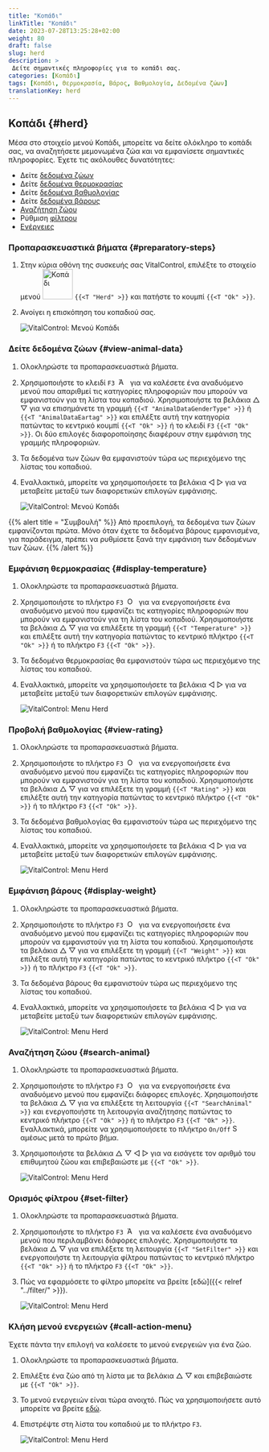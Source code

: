 ```yaml
---
title: "Κοπάδι"
linkTitle: "Κοπάδι"
date: 2023-07-28T13:25:28+02:00
weight: 80
draft: false
slug: herd
description: >
 Δείτε σημαντικές πληροφορίες για το κοπάδι σας.
categories: [Κοπάδι]
tags: [Κοπάδι, Θερμοκρασία, Βάρος, Βαθμολογία, Δεδομένα ζώων]
translationKey: herd
---
```

## Κοπάδι {#herd}

Μέσα στο στοιχείο μενού Κοπάδι, μπορείτε να δείτε ολόκληρο το κοπάδι σας, να αναζητήσετε μεμονωμένα ζώα και να εμφανίσετε σημαντικές πληροφορίες. Έχετε τις ακόλουθες δυνατότητες:

- Δείτε [δεδομένα ζώων](#view-animal-data)
- Δείτε [δεδομένα θερμοκρασίας](#display-temperature)
- Δείτε [δεδομένα βαθμολογίας](#view-rating)
- Δείτε [δεδομένα βάρους](#display-weight)
- [Αναζήτηση ζώου](#search-animal)
- Ρύθμιση [φίλτρου](#set-filter)
- [Ενέργειες](#call-action-menu)

### Προπαρασκευαστικά βήματα {#preparatory-steps}

1. Στην κύρια οθόνη της συσκευής σας VitalControl, επιλέξτε το στοιχείο μενού <img src="/icons/main/herd.svg" width="60" align="bottom" alt="Κοπάδι" /> `{{<T "Herd" >}}` και πατήστε το κουμπί `{{<T "Ok" >}}`.

2. Ανοίγει η επισκόπηση του κοπαδιού σας.

    ![VitalControl: Μενού Κοπάδι](images/herde.png "Κοπάδι")

### Δείτε δεδομένα ζώων {#view-animal-data}

1. Ολοκληρώστε τα προπαρασκευαστικά βήματα.

2. Χρησιμοποιήστε το κλειδί `F3` &nbsp;<img src="/icons/footer/open-popup.svg" width="15" align="bottom" alt="Άνοιγμα αναδυόμενου παραθύρου" />&nbsp; για να καλέσετε ένα αναδυόμενο μενού που απαριθμεί τις κατηγορίες πληροφοριών που μπορούν να εμφανιστούν για τη λίστα του κοπαδιού. Χρησιμοποιήστε τα βελάκια △ ▽ για να επισημάνετε τη γραμμή `{{<T "AnimalDataGenderType" >}}` ή `{{<T "AnimalDataEartag" >}}` και επιλέξτε αυτή την κατηγορία πατώντας το κεντρικό κουμπί `{{<T "Ok" >}}` ή το κλειδί `F3` `{{<T "Ok" >}}`. Οι δύο επιλογές διαφοροποίησης διαφέρουν στην εμφάνιση της γραμμής πληροφοριών.

3. Τα δεδομένα των ζώων θα εμφανιστούν τώρα ως περιεχόμενο της λίστας του κοπαδιού.

4. Εναλλακτικά, μπορείτε να χρησιμοποιήσετε τα βελάκια ◁ ▷ για να μεταβείτε μεταξύ των διαφορετικών επιλογών εμφάνισης.

    ![VitalControl: Μενού Κοπάδι](images/animaldata.png "Δείτε δεδομένα ζώων")

{{% alert title = "Συμβουλή" %}}
Από προεπιλογή, τα δεδομένα των ζώων εμφανίζονται πρώτα. Μόνο όταν έχετε τα δεδομένα βάρους εμφανισμένα, για παράδειγμα, πρέπει να ρυθμίσετε ξανά την εμφάνιση των δεδομένων των ζώων.
{{% /alert %}}

### Εμφάνιση θερμοκρασίας {#display-temperature}

1. Ολοκληρώστε τα προπαρασκευαστικά βήματα.

2. Χρησιμοποιήστε το πλήκτρο `F3` &nbsp;<img src="/icons/footer/open-popup.svg" width="15" align="bottom" alt="Open popup" />&nbsp; για να ενεργοποιήσετε ένα αναδυόμενο μενού που εμφανίζει τις κατηγορίες πληροφοριών που μπορούν να εμφανιστούν για τη λίστα του κοπαδιού. Χρησιμοποιήστε τα βελάκια △ ▽ για να επιλέξετε τη γραμμή `{{<T "Temperature" >}}` και επιλέξτε αυτή την κατηγορία πατώντας το κεντρικό πλήκτρο `{{<T "Ok" >}}` ή το πλήκτρο `F3` `{{<T "Ok" >}}`.

3. Τα δεδομένα θερμοκρασίας θα εμφανιστούν τώρα ως περιεχόμενο της λίστας του κοπαδιού.

4. Εναλλακτικά, μπορείτε να χρησιμοποιήσετε τα βελάκια ◁ ▷ για να μεταβείτε μεταξύ των διαφορετικών επιλογών εμφάνισης.

    ![VitalControl: Menu Herd](images/temperature.png "Display temperature")

### Προβολή βαθμολογίας {#view-rating}

1. Ολοκληρώστε τα προπαρασκευαστικά βήματα.

2. Χρησιμοποιήστε το πλήκτρο `F3` &nbsp;<img src="/icons/footer/open-popup.svg" width="15" align="bottom" alt="Open popup" />&nbsp; για να ενεργοποιήσετε ένα αναδυόμενο μενού που εμφανίζει τις κατηγορίες πληροφοριών που μπορούν να εμφανιστούν για τη λίστα του κοπαδιού. Χρησιμοποιήστε τα βελάκια △ ▽ για να επιλέξετε τη γραμμή `{{<T "Rating" >}}` και επιλέξτε αυτή την κατηγορία πατώντας το κεντρικό πλήκτρο `{{<T "Ok" >}}` ή το πλήκτρο `F3` `{{<T "Ok" >}}`.

3. Τα δεδομένα βαθμολογίας θα εμφανιστούν τώρα ως περιεχόμενο της λίστας του κοπαδιού.

4. Εναλλακτικά, μπορείτε να χρησιμοποιήσετε τα βελάκια ◁ ▷ για να μεταβείτε μεταξύ των διαφορετικών επιλογών εμφάνισης.

    ![VitalControl: Menu Herd](images/rating.png "View rating")

### Εμφάνιση βάρους {#display-weight}

1. Ολοκληρώστε τα προπαρασκευαστικά βήματα.

2. Χρησιμοποιήστε το πλήκτρο `F3` &nbsp;<img src="/icons/footer/open-popup.svg" width="15" align="bottom" alt="Open popup" />&nbsp; για να ενεργοποιήσετε ένα αναδυόμενο μενού που εμφανίζει τις κατηγορίες πληροφοριών που μπορούν να εμφανιστούν για τη λίστα του κοπαδιού. Χρησιμοποιήστε τα βελάκια △ ▽ για να επιλέξετε τη γραμμή `{{<T "Weight" >}}` και επιλέξτε αυτή την κατηγορία πατώντας το κεντρικό πλήκτρο `{{<T "Ok" >}}` ή το πλήκτρο `F3` `{{<T "Ok" >}}`.

3. Τα δεδομένα βάρους θα εμφανιστούν τώρα ως περιεχόμενο της λίστας του κοπαδιού.

4. Εναλλακτικά, μπορείτε να χρησιμοποιήσετε τα βελάκια ◁ ▷ για να μεταβείτε μεταξύ των διαφορετικών επιλογών εμφάνισης.

    ![VitalControl: Menu Herd](images/weight.png "Display weight")

### Αναζήτηση ζώου {#search-animal}

1. Ολοκληρώστε τα προπαρασκευαστικά βήματα.

2. Χρησιμοποιήστε το πλήκτρο `F3` &nbsp;<img src="/icons/footer/open-popup.svg" width="15" align="bottom" alt="Open popup" />&nbsp; για να ενεργοποιήσετε ένα αναδυόμενο μενού που εμφανίζει διάφορες επιλογές. Χρησιμοποιήστε τα βελάκια △ ▽ για να επιλέξετε τη λειτουργία `{{<T "SearchAnimal" >}}` και ενεργοποιήστε τη λειτουργία αναζήτησης πατώντας το κεντρικό πλήκτρο `{{<T "Ok" >}}` ή το πλήκτρο `F3` `{{<T "Ok" >}}`. Εναλλακτικά, μπορείτε να χρησιμοποιήσετε το πλήκτρο `On/Off` <img src="/icons/footer/search.svg" width="15" align="bottom" alt="Search" /> αμέσως μετά το πρώτο βήμα.

3. Χρησιμοποιήστε τα βελάκια △ ▽ ◁ ▷ για να εισάγετε τον αριθμό του επιθυμητού ζώου και επιβεβαιώστε με `{{<T "Ok" >}}`.

    ![VitalControl: Menu Herd](images/search.png "Αναζήτηση ζώου")

### Ορισμός φίλτρου {#set-filter}

1. Ολοκληρώστε τα προπαρασκευαστικά βήματα.

2. Χρησιμοποιήστε το πλήκτρο `F3` &nbsp;<img src="/icons/footer/open-popup.svg" width="15" align="bottom" alt="Άνοιγμα αναδυόμενου μενού" />&nbsp; για να καλέσετε ένα αναδυόμενο μενού που περιλαμβάνει διάφορες επιλογές. Χρησιμοποιήστε τα βελάκια △ ▽ για να επιλέξετε τη λειτουργία `{{<T "SetFilter" >}}` και ενεργοποιήστε τη λειτουργία φίλτρου πατώντας το κεντρικό πλήκτρο `{{<T "Ok" >}}` ή το πλήκτρο `F3` `{{<T "Ok" >}}`.

3. Πώς να εφαρμόσετε το φίλτρο μπορείτε να βρείτε [εδώ]({{< relref "../filter/" >}}).

    ![VitalControl: Menu Herd](images/setfilter.png "Αναζήτηση ζώου")

### Κλήση μενού ενεργειών {#call-action-menu}

Έχετε πάντα την επιλογή να καλέσετε το μενού ενεργειών για ένα ζώο.

1. Ολοκληρώστε τα προπαρασκευαστικά βήματα.

2. Επιλέξτε ένα ζώο από τη λίστα με τα βελάκια △ ▽ και επιβεβαιώστε με `{{<T "Ok" >}}`.

3. Το μενού ενεργειών είναι τώρα ανοιχτό. Πώς να χρησιμοποιήσετε αυτό μπορείτε να βρείτε [εδώ](../actions).

4. Επιστρέψτε στη λίστα του κοπαδιού με το πλήκτρο `F3`.

    ![VitalControl: Menu Herd](images/action.png "Κλήση ενεργειών")
